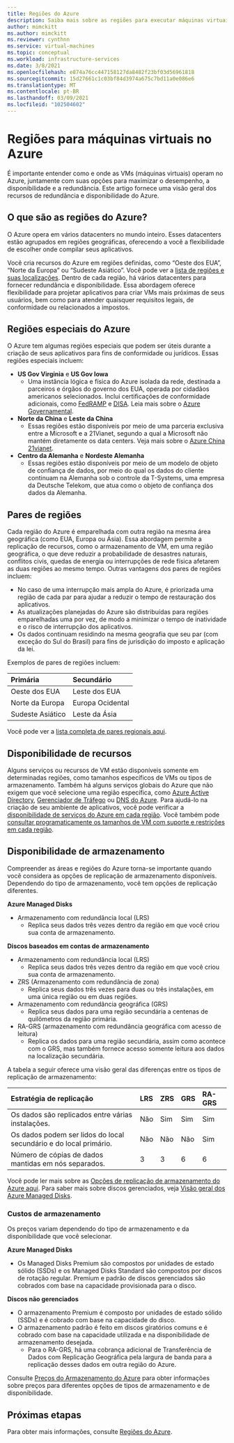```yaml
---
title: Regiões do Azure
description: Saiba mais sobre as regiões para executar máquinas virtuais no Azure.
author: mimckitt
ms.author: mimckitt
ms.reviewer: cynthnn
ms.service: virtual-machines
ms.topic: conceptual
ms.workload: infrastructure-services
ms.date: 3/8/2021
ms.openlocfilehash: e874a76cc447158127da8482f23bf03d56961818
ms.sourcegitcommit: 15d27661c1c03bf84d3974a675c7bd11a0e086e6
ms.translationtype: MT
ms.contentlocale: pt-BR
ms.lasthandoff: 03/09/2021
ms.locfileid: "102504602"
---
```

# <a name="regions-for-virtual-machines-in-azure"></a>Regiões para máquinas virtuais no Azure

É importante entender como e onde as VMs (máquinas virtuais) operam no Azure, juntamente com suas opções para maximizar o desempenho, a disponibilidade e a redundância. Este artigo fornece uma visão geral dos recursos de redundância e disponibilidade do Azure.


## <a name="what-are-azure-regions"></a>O que são as regiões do Azure?
O Azure opera em vários datacenters no mundo inteiro. Esses datacenters estão agrupados em regiões geográficas, oferecendo a você a flexibilidade de escolher onde compilar seus aplicativos. 

Você cria recursos do Azure em regiões definidas, como “Oeste dos EUA”, “Norte da Europa” ou “Sudeste Asiático”. Você pode ver a [lista de regiões e suas localizações](https://azure.microsoft.com/regions/). Dentro de cada região, há vários datacenters para fornecer redundância e disponibilidade. Essa abordagem oferece flexibilidade para projetar aplicativos para criar VMs mais próximas de seus usuários, bem como para atender quaisquer requisitos legais, de conformidade ou relacionados a impostos.

## <a name="special-azure-regions"></a>Regiões especiais do Azure
O Azure tem algumas regiões especiais que podem ser úteis durante a criação de seus aplicativos para fins de conformidade ou jurídicos. Essas regiões especiais incluem:

* **US Gov Virginia** e **US Gov Iowa**
  * Uma instância lógica e física do Azure isolada da rede, destinada a parceiros e órgãos do governo dos EUA, operada por cidadãos americanos selecionados. Inclui certificações de conformidade adicionais, como [FedRAMP](https://www.microsoft.com/en-us/TrustCenter/Compliance/FedRAMP) e [DISA](https://www.microsoft.com/en-us/TrustCenter/Compliance/DISA). Leia mais sobre o [Azure Governamental](https://azure.microsoft.com/features/gov/).
* **Norte da China** e **Leste da China**
  * Essas regiões estão disponíveis por meio de uma parceria exclusiva entre a Microsoft e a 21Vianet, segundo a qual a Microsoft não mantém diretamente os data centers. Veja mais sobre o [Azure China 21vianet](https://www.windowsazure.cn/).
* **Centro da Alemanha** e **Nordeste Alemanha**
  * Essas regiões estão disponíveis por meio de um modelo de objeto de confiança de dados, por meio do qual os dados do cliente continuam na Alemanha sob o controle da T-Systems, uma empresa da Deutsche Telekom, que atua como o objeto de confiança dos dados da Alemanha.

## <a name="region-pairs"></a>Pares de regiões
Cada região do Azure é emparelhada com outra região na mesma área geográfica (como EUA, Europa ou Ásia). Essa abordagem permite a replicação de recursos, como o armazenamento de VM, em uma região geográfica, o que deve reduzir a probabilidade de desastres naturais, conflitos civis, quedas de energia ou interrupções de rede física afetarem as duas regiões ao mesmo tempo. Outras vantagens dos pares de regiões incluem:

* No caso de uma interrupção mais ampla do Azure, é priorizada uma região de cada par para ajudar a reduzir o tempo de restauração dos aplicativos. 
* As atualizações planejadas do Azure são distribuídas para regiões emparelhadas uma por vez, de modo a minimizar o tempo de inatividade e o risco de interrupção dos aplicativos.
* Os dados continuam residindo na mesma geografia que seu par (com exceção do Sul do Brasil) para fins de jurisdição do imposto e aplicação da lei.

Exemplos de pares de regiões incluem:

| Primária | Secundário |
|:--- |:--- |
| Oeste dos EUA |Leste dos EUA |
| Norte da Europa |Europa Ocidental |
| Sudeste Asiático |Leste da Ásia |

Você pode ver a [lista completa de pares regionais aqui](../best-practices-availability-paired-regions.md#what-are-paired-regions).

## <a name="feature-availability"></a>Disponibilidade de recursos
Alguns serviços ou recursos de VM estão disponíveis somente em determinadas regiões, como tamanhos específicos de VMs ou tipos de armazenamento. Também há alguns serviços globais do Azure que não exigem que você selecione uma região específica, como [Azure Active Directory](../active-directory/fundamentals/active-directory-whatis.md), [Gerenciador de Tráfego](../traffic-manager/traffic-manager-overview.md) ou [DNS do Azure](../dns/dns-overview.md). Para ajudá-lo na criação de seu ambiente de aplicativos, você pode verificar a [disponibilidade de serviços do Azure em cada região](https://azure.microsoft.com/regions/#services). Você também pode [consultar programaticamente os tamanhos de VM com suporte e restrições em cada região](../azure-resource-manager/templates/error-sku-not-available.md).

## <a name="storage-availability"></a>Disponibilidade de armazenamento
Compreender as áreas e regiões do Azure torna-se importante quando você considera as opções de replicação de armazenamento disponíveis. Dependendo do tipo de armazenamento, você tem opções de replicação diferentes.

**Azure Managed Disks**
* Armazenamento com redundância local (LRS)
  * Replica seus dados três vezes dentro da região em que você criou sua conta de armazenamento.

**Discos baseados em contas de armazenamento**
* Armazenamento com redundância local (LRS)
  * Replica seus dados três vezes dentro da região em que você criou sua conta de armazenamento.
* ZRS (Armazenamento com redundância de zona)
  * Replica seus dados três vezes para duas ou três instalações, em uma única região ou em duas regiões.
* Armazenamento com redundância geográfica (GRS)
  * Replica seus dados para uma região secundária a centenas de quilômetros da região primária.
* RA-GRS (armazenamento com redundância geográfica com acesso de leitura)
  * Replica os dados para uma região secundária, assim como acontece com o GRS, mas também fornece acesso somente leitura aos dados na localização secundária.

A tabela a seguir oferece uma visão geral das diferenças entre os tipos de replicação de armazenamento:

| Estratégia de replicação | LRS | ZRS | GRS | RA-GRS |
|:--- |:--- |:--- |:--- |:--- |
| Os dados são replicados entre várias instalações. |Não |Sim |Sim |Sim |
| Os dados podem ser lidos do local secundário e do local primário. |Não |Não |Não |Sim |
| Número de cópias de dados mantidas em nós separados. |3 |3 |6 |6 |

Você pode ler mais sobre as [Opções de replicação de armazenamento do Azure aqui](../storage/common/storage-redundancy.md). Para saber mais sobre discos gerenciados, veja [Visão geral dos Azure Managed Disks](./managed-disks-overview.md).

### <a name="storage-costs"></a>Custos de armazenamento
Os preços variam dependendo do tipo de armazenamento e da disponibilidade que você selecionar.

**Azure Managed Disks**
* Os Managed Disks Premium são compostos por unidades de estado sólido (SSDs) e os Managed Disks Standard são compostos por discos de rotação regular. Premium e padrão de discos gerenciados são cobrados com base na capacidade provisionada para o disco.

**Discos não gerenciados**
* O armazenamento Premium é composto por unidades de estado sólido (SSDs) e é cobrado com base na capacidade do disco.
* O armazenamento padrão é feito em discos giratórios comuns e é cobrado com base na capacidade utilizada e na disponibilidade de armazenamento desejada.
  * Para o RA-GRS, há uma cobrança adicional de Transferência de Dados com Replicação Geográfica pela largura de banda para a replicação desses dados em outra região do Azure.

Consulte [Preços do Armazenamento do Azure](https://azure.microsoft.com/pricing/details/storage/) para obter informações sobre preços para diferentes opções de tipos de armazenamento e de disponibilidade.

## <a name="next-steps"></a>Próximas etapas

Para obter mais informações, consulte [Regiões do Azure](https://azure.microsoft.com/global-infrastructure/regions/).